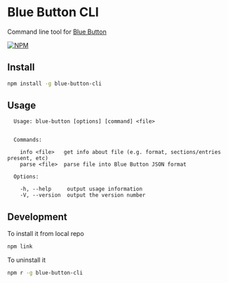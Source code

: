 # Blue Button CLI

Command line tool for [Blue Button](https://github.com/amida-tech/blue-button)

[![NPM](https://nodei.co/npm/@amida-tech/blue-button-cli.png)](https://nodei.co/npm/@amida-tech/blue-button-cli/)

## Install

```sh
npm install -g blue-button-cli
```

## Usage

```
  Usage: blue-button [options] [command] <file>


  Commands:

    info <file>   get info about file (e.g. format, sections/entries present, etc)
    parse <file>  parse file into Blue Button JSON format

  Options:

    -h, --help     output usage information
    -V, --version  output the version number
```

## Development

To install it from local repo

```sh
npm link
```

To uninstall it

```sh
npm r -g blue-button-cli
```